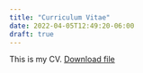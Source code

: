 ```yaml
---
title: "Curriculum Vitae"
date: 2022-04-05T12:49:20-06:00
draft: true
---
```

This is my CV.
[Download file](output.pdf)